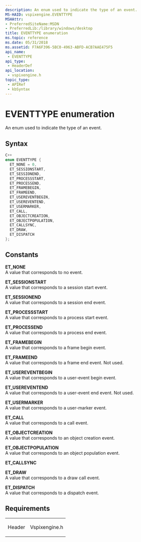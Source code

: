 ```yaml
---
description: An enum used to indicate the type of an event.
MS-HAID: vspixengine.EVENTTYPE
MSHAttr:
- PreferredSiteName:MSDN
- PreferredLib:/library/windows/desktop
title: EVENTTYPE enumeration
ms.topic: reference
ms.date: 05/31/2018
ms.assetid: F7A6F396-5BC0-4963-ABFD-ACB7AAE475F5
api_name: 
 - EVENTTYPE
api_type: 
 - HeaderDef
api_location: 
 - vspixengine.h
topic_type: 
 - APIRef
 - kbSyntax
---
```


# <span id="vspixengine.eventtype"></span>EVENTTYPE enumeration

An enum used to indicate the type of an event.

## Syntax

```cpp
C++ 
enum EVENTTYPE {
  ET_NONE = 0, 
  ET_SESSIONSTART, 
  ET_SESSIONEND, 
  ET_PROCESSSTART, 
  ET_PROCESSEND, 
  ET_FRAMEBEGIN, 
  ET_FRAMEEND, 
  ET_USEREVENTBEGIN, 
  ET_USEREVENTEND, 
  ET_USERMARKER, 
  ET_CALL, 
  ET_OBJECTCREATION, 
  ET_OBJECTPOPULATION, 
  ET_CALLSYNC, 
  ET_DRAW, 
  ET_DISPATCH 
};
```

## Constants

<span id="ET_NONE"></span><span id="et_none"></span>**ET\_NONE**  
A value that corresponds to no event.

<span id="ET_SESSIONSTART"></span><span id="et_sessionstart"></span>**ET\_SESSIONSTART**  
A value that corresponds to a session start event.

<span id="ET_SESSIONEND"></span><span id="et_sessionend"></span>**ET\_SESSIONEND**  
A value that corresponds to a session end event.

<span id="ET_PROCESSSTART"></span><span id="et_processstart"></span>**ET\_PROCESSSTART**  
A value that corresponds to a process start event.

<span id="ET_PROCESSEND"></span><span id="et_processend"></span>**ET\_PROCESSEND**  
A value that corresponds to a process end event.

<span id="ET_FRAMEBEGIN"></span><span id="et_framebegin"></span>**ET\_FRAMEBEGIN**  
A value that corresponds to a frame begin event.

<span id="ET_FRAMEEND"></span><span id="et_frameend"></span>**ET\_FRAMEEND**  
A value that corresponds to a frame end event. Not used.

<span id="ET_USEREVENTBEGIN"></span><span id="et_usereventbegin"></span>**ET\_USEREVENTBEGIN**  
A value that corresponds to a user-event begin event.

<span id="ET_USEREVENTEND"></span><span id="et_usereventend"></span>**ET\_USEREVENTEND**  
A value that corresponds to a user-event end event. Not used.

<span id="ET_USERMARKER"></span><span id="et_usermarker"></span>**ET\_USERMARKER**  
A value that corresponds to a user-marker event.

<span id="ET_CALL"></span><span id="et_call"></span>**ET\_CALL**  
A value that corresponds to a call event.

<span id="ET_OBJECTCREATION"></span><span id="et_objectcreation"></span>**ET\_OBJECTCREATION**  
A value that corresponds to an object creation event.

<span id="ET_OBJECTPOPULATION"></span><span id="et_objectpopulation"></span>**ET\_OBJECTPOPULATION**  
A value that corresponds to an object population event.

<span id="ET_CALLSYNC"></span><span id="et_callsync"></span>**ET\_CALLSYNC**  

<span id="ET_DRAW"></span><span id="et_draw"></span>**ET\_DRAW**  
A value that corresponds to a draw call event.

<span id="ET_DISPATCH"></span><span id="et_dispatch"></span>**ET\_DISPATCH**  
A value that corresponds to a dispatch event.

## Requirements

<table><colgroup><col  /><col  /></colgroup><tbody><tr class="odd"><td><p>Header</p></td><td>Vspixengine.h</td></tr></tbody></table>
